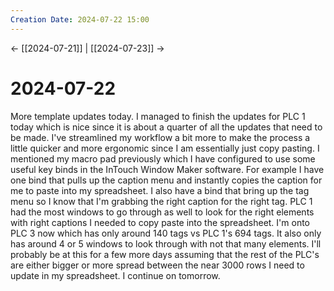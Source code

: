```yaml
---
Creation Date: 2024-07-22 15:00
---
```


<- [[2024-07-21]] | [[2024-07-23]]  ->

# 2024-07-22
More template updates today. I managed to finish the updates for PLC 1 today
which is nice since it is about a quarter of all the updates that need to be
made. I've streamlined my workflow a bit more to make the process a little
quicker and more ergonomic since I am essentially just copy pasting. I mentioned
my macro pad previously which I have configured to use some useful key binds in
the InTouch Window Maker software. For example I have one bind that pulls up the
caption menu and instantly copies the caption for me to paste into my
spreadsheet. I also have a bind that bring up the tag menu so I know that I'm
grabbing the right caption for the right tag. PLC 1 had the most windows to go
through as well to look for the right elements with right captions I needed to
copy paste into the spreadsheet. I'm onto PLC 3 now which has only around 140
tags vs PLC 1's 694 tags. It also only has around 4 or 5 windows to look through
with not that many elements. I'll probably be at this for a few more days
assuming that the rest of the PLC's are either bigger or more spread between the
near 3000 rows I need to update in my spreadsheet. I continue on tomorrow.